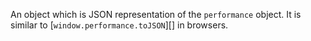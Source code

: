 <!-- YAML
added: v16.1.0
-->

An object which is JSON representation of the `performance` object. It
is similar to [`window.performance.toJSON`][] in browsers.

